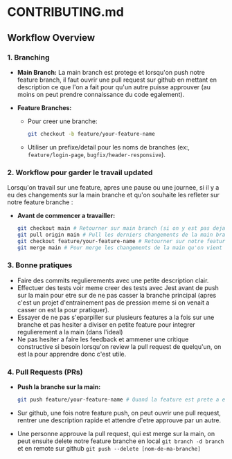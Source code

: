 # CONTRIBUTING.md

## Workflow Overview

### 1. Branching

- **Main Branch:** La main branch est protege et lorsqu'on push notre feature branch, il faut ouvrir une pull request sur github en mettant en description ce que l'on a fait pour qu'un autre puisse approuver (au moins on peut prendre connaissance du code egalement).

- **Feature Branches:**
  - Pour creer une branche:
    ```bash
    git checkout -b feature/your-feature-name
    ```
  - Utiliser un prefixe/detail pour les noms de branches (ex:, `feature/login-page`, `bugfix/header-responsive`).

### 2. Workflow pour garder le travail updated

Lorsqu'on travail sur une feature, apres une pause ou une journee, si il y a eu des changements sur la main branche et qu'on souhaite les refleter sur notre feature branche :

- **Avant de commencer a travailler:**
  ```bash
  git checkout main # Retourner sur main branch (si on y est pas deja)
  git pull origin main # Pull les derniers changements de la main branch
  git checkout feature/your-feature-name # Retourner sur notre feature branche (-b pour la creer)
  git merge main # Pour merge les changements de la main qu'on vient de pull sur notre feature branche (on doit etre dessus pour effectuer cette commande)
  ```

### 3. Bonne pratiques

- Faire des commits regulierements avec une petite description clair.
- Effectuer des tests voir meme creer des tests avec Jest avant de push sur la main pour etre sur de ne pas casser la branche principal (apres c'est un projet d'entrainement pas de pression meme si on venait a casser on est la pour pratiquer).
- Essayer de ne pas s'eparpiller sur plusieurs features a la fois sur une branche et pas hesiter a diviser en petite feature pour integrer regulierement a la main (dans l'ideal)
- Ne pas hesiter a faire les feedback et ammener une critique constructive si besoin lorsqu'on review la pull request de quelqu'un, on est la pour apprendre donc c'est utile.

### 4. Pull Requests (PRs)

- **Push la branche sur la main:**

  ```bash
  git push feature/your-feature-name # Quand la feature est prete a etre push sur la main
  ```

- Sur github, une fois notre feature push, on peut ouvrir une pull request, rentrer une description rapide et attendre d'etre approuve par un autre.
- Une personne approuve la pull request, qui est merge sur la main, on peut ensuite delete notre feature branche en local `git branch -d branch` et en remote sur github `git push --delete [nom-de-ma-branche]`
